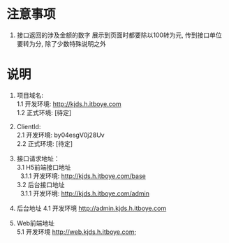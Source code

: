 # 注意事项

1. 接口返回的涉及金额的数字 展示到页面时都要除以100转为元, 传到接口单位要转为分, 除了少数特殊说明之外

# 说明

1. 项目域名:   
    1.1 开发环境: http://kjds.h.itboye.com   
    1.2 正式环境: [待定]
    
2. ClientId:     
    2.1 开发环境: by04esgV0j28Uv       
    2.2 正式环境: [待定]

3. 接口请求地址：   
    3.1 H5前端接口地址   
    &nbsp;&nbsp;3.1.1 开发环境:  http://kjds.h.itboye.com/base  
    3.2 后台接口地址   
    &nbsp;&nbsp;3.1.1 开发环境:  http://kjds.h.itboye.com/admin  

4. 后台地址
    4.1 开发环境 http://admin.kjds.h.itboye.com   

5. Web前端地址   
    5.1 开发环境 	http://web.kjds.h.itboye.com;
          
